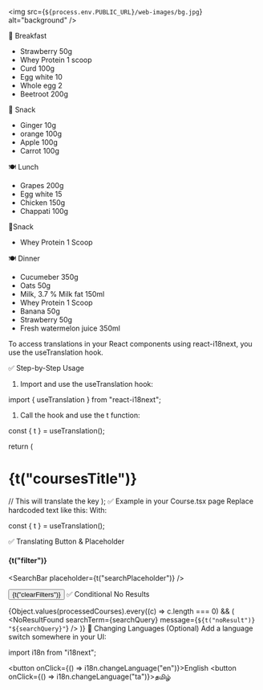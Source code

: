 <img src={`${process.env.PUBLIC_URL}/web-images/bg.jpg`} alt="background" />

🥣 Breakfast

- Strawberry 50g
- Whey Protein 1 scoop
- Curd 100g
- Egg white 10
- Whole egg 2
- Beetroot 200g

🍎 Snack

- Ginger 10g
- orange 100g
- Apple 100g
- Carrot 100g

🍽️ Lunch

- Grapes 200g
- Egg white 15
- Chicken 150g
- Chappati 100g

🍫Snack

- Whey Protein 1 Scoop

🍽️ Dinner

- Cucumeber 350g
- Oats 50g
- Milk, 3.7 % Milk fat 150ml
- Whey Protein 1 Scoop
- Banana 50g
- Strawberry 50g
- Fresh watermelon juice 350ml

To access translations in your React components using react-i18next, you use the useTranslation hook.

✅ Step-by-Step Usage

1. Import and use the useTranslation hook:

import { useTranslation } from "react-i18next";

1. Call the hook and use the t function:

const { t } = useTranslation();

return (

  <h1>{t("coursesTitle")}</h1> // This will translate the key
);
✅ Example in your Course.tsx page
Replace hardcoded text like this:

<Helmet>
  <title>Courses - My Study Website</title>
  <meta
    name="description"
    content="Browse various courses and tutorials on different subjects."
  />
</Helmet>
With:

const { t } = useTranslation();

<Helmet>
  <title>{t("coursesTitle")}</title>
  <meta name="description" content={t("coursesDescription")} />
</Helmet>
✅ Translating Button & Placeholder

<h4>{t("filter")}</h4>

<SearchBar
placeholder={t("searchPlaceholder")}
/>

<button>{t("clearFilters")}</button>
✅ Conditional No Results

{Object.values(processedCourses).every((c) => c.length === 0) && (
<NoResultFound
searchTerm={searchQuery}
message={`${t("noResult")} "${searchQuery}"`}
/>
)}
🔄 Changing Languages (Optional)
Add a language switch somewhere in your UI:

import i18n from "i18next";

<button onClick={() => i18n.changeLanguage("en")}>English</button>
<button onClick={() => i18n.changeLanguage("ta")}>தமிழ்</button>
